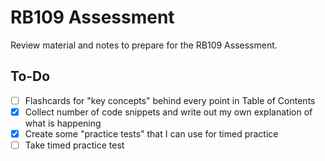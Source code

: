 # RB109 Assessment

Review material and notes to prepare for the RB109 Assessment.

## To-Do

- [ ] Flashcards for "key concepts" behind every point in Table of Contents
- [x] Collect number of code snippets and write out my own explanation of what is happening
- [x] Create some "practice tests" that I can use for timed practice
- [ ] Take timed practice test